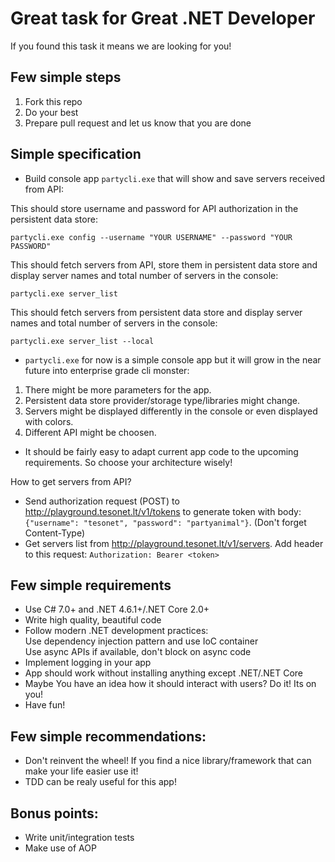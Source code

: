 # Great task for Great .NET Developer

If you found this task it means we are looking for you!

## Few simple steps

1. Fork this repo
2. Do your best
3. Prepare pull request and let us know that you are done

## Simple specification

- Build console app ```partycli.exe``` that will show and save servers received from API:

This should store username and password for API authorization in the persistent data store:
```
partycli.exe config --username "YOUR USERNAME" --password "YOUR PASSWORD" 
``` 

This should fetch servers from API, store them in persistent data store and display server names and total number of servers in the console:
```
partycli.exe server_list 
``` 

This should fetch servers from persistent data store and display server names and total number of servers in the console:
```
partycli.exe server_list --local
```

- ```partycli.exe``` for now is a simple console app but it will grow in the near future into enterprise grade cli monster:
1. There might be more parameters for the app.
2. Persistent data store provider/storage type/libraries might change.
3. Servers might be displayed differently in the console or even displayed with colors.
4. Different API might be choosen.

- It should be fairly easy to adapt current app code to the upcoming requirements. So choose your architecture wisely!

How to get servers from API?
- Send authorization request (POST) to http://playground.tesonet.lt/v1/tokens to generate token with body: `{"username": "tesonet", "password": "partyanimal"}`. (Don't forget Content-Type)
- Get servers list from http://playground.tesonet.lt/v1/servers. Add header to this request: `Authorization: Bearer <token>`

## Few simple requirements
- Use C# 7.0+ and .NET 4.6.1+/.NET Core 2.0+
- Write high quality, beautiful code
- Follow modern .NET development practices:  
  Use dependency injection pattern and use IoC container  
  Use async APIs if available, don't block on async code  
- Implement logging in your app
- App should work without installing anything except .NET/.NET Core
- Maybe You have an idea how it should interact with users? Do it! Its on you!
- Have fun!

## Few simple recommendations:
- Don't reinvent the wheel! If you find a nice library/framework that can make your life easier use it!
- TDD can be realy useful for this app!

## Bonus points:
- Write unit/integration tests
- Make use of AOP
